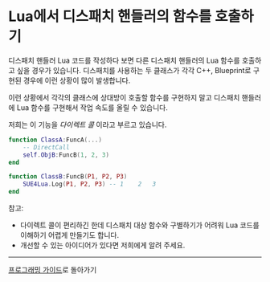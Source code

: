 
Lua에서 디스패치 핸들러의 함수를 호출하기 
======================================

디스패치 핸들러 Lua 코드를 작성하다 보면 다른 디스패치 핸들러의 Lua 함수를 호출하고 싶을 경우가 있습니다.
디스패치를 사용하는 두 클래스가 각각 C++, Blueprint로 구현된 경우에 이런 상황이 많이 발생합니다.

이런 상황에서 각각의 클래스에 상대방이 호출할 함수를 구현하지 말고 디스패치 핸들러에 Lua 함수를 구현해서 작업 속도를 올릴 수 있습니다. 

저희는 이 기능을 _다이렉트 콜_ 이라고 부르고 있습니다. 

```lua
function ClassA:FuncA(...)
    -- DirectCall
    self.ObjB:FuncB(1, 2, 3)
end
```
```lua
function ClassB:FuncB(P1, P2, P3)
    SUE4Lua.Log(P1, P2, P3) -- 1    2   3
end
```

참고: 
* 다이렉트 콜이 편리하긴 한데 디스패치 대상 함수와 구별하기가 어려워 Lua 코드를 이해하기 어렵게 만들기도 합니다.
* 개선할 수 있는 아이디어가 있다면 저희에게 알려 주세요.

----------------------------------------------------
[프로그래밍 가이드](ProgrammingGuide_ko.md)로 돌아가기